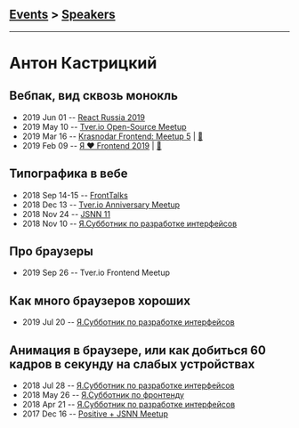 ## [Events](../README.md) > [Speakers](../speakers.md)
---

# Антон Кастрицкий

## Вебпак, вид сквозь монокль
- 2019 Jun 01 -- [React Russia 2019](https://www.youtube.com/watch?v=WI7lB27ZslQ)    
- 2019 May 10 -- [Tver.io Open-Source Meetup](https://youtu.be/qcj2bX4sB9E?list=PLiOxDlmyqigwsET23hypu15X7vTgxt00L)    
- 2019 Mar 16 -- [Krasnodar Frontend: Meetup 5](https://www.youtube.com/watch?v=6Q3DmKH-ehY)  | [:notebook:](https://yadi.sk/i/S2BUWNht_6zPPA)  
- 2019 Feb 09 -- [Я ❤ Frontend 2019](https://www.youtube.com/watch?v=Tg8IVbvturM)  | [:notebook:](https://yadi.sk/i/9oydqY8iwcY__A)  
## Типографика в вебе
- 2018 Sep 14-15 -- [FrontTalks](https://events.yandex.ru/lib/talks/6359/)    
- 2018 Dec 13 -- [Tver.io Anniversary Meetup](https://www.youtube.com/watch?v=qlAV7OrdJtc)    
- 2018 Nov 24 -- [JSNN 11](https://www.youtube.com/watch?v=bOAWcPg-Miw)    
- 2018 Nov 10 -- [Я.Субботник по разработке интерфейсов](https://events.yandex.ru/lib/talks/6682/)    
## Про браузеры
- 2019 Sep 26 -- Tver.io Frontend Meetup    
## Как много браузеров хороших
- 2019 Jul 20 -- [Я.Субботник по разработке интерфейсов](https://events.yandex.ru/lib/talks/7519/)    
## Анимация в браузере, или как добиться 60 кадров в секунду на слабых устройствах
- 2018 Jul 28 -- [Я.Субботник по разработке интерфейсов](https://events.yandex.ru/lib/talks/5925/)    
- 2018 May 26 -- [Я.Субботник по фронтенду](https://events.yandex.ru/lib/talks/5952/)    
- 2018 Apr 21 -- [Я.Субботник по разработке интерфейсов](https://events.yandex.ru/lib/talks/5738/)    
- 2017 Dec 16 -- [Positive + JSNN Meetup](https://www.youtube.com/watch?v=w0FiCUP9tD8)    
